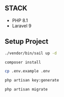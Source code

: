## STACK
- PHP 8.1
- Laravel 9

## Setup Project
```bash
./vendor/bin/sail up -d

composer install

cp .env.example .env

php artisan key:generate

php artisan migrate
